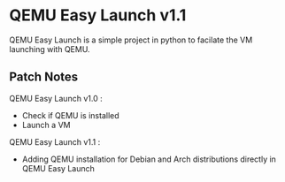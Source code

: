# QEMU Easy Launch v1.1
QEMU Easy Launch is a simple project in python to facilate the VM launching with QEMU.

## Patch Notes

QEMU Easy Launch v1.0 :
* Check if QEMU is installed 
* Launch a VM

QEMU Easy Launch v1.1 :
* Adding QEMU installation for Debian and Arch distributions directly in QEMU Easy Launch